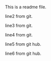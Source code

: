This is a readme file.
<p>line2 from git.</p>
<p>line3 from git.</p>
<p>line4 from git.</p>
<p>line5 from git hub.</p>
<p>line6 from git hub.</p>
